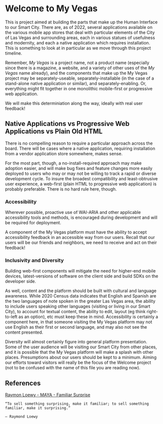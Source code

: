 <!--
 Copyright (C) 2022 Innovate for Vegas Foundation
 
 This file is part of ov-my-vegas.
 
 ov-my-vegas is free software: you can redistribute it and/or modify
 it under the terms of the GNU General Public License as published by
 the Free Software Foundation, either version 3 of the License, or
 (at your option) any later version.
 
 ov-my-vegas is distributed in the hope that it will be useful,
 but WITHOUT ANY WARRANTY; without even the implied warranty of
 MERCHANTABILITY or FITNESS FOR A PARTICULAR PURPOSE.  See the
 GNU General Public License for more details.
 
 You should have received a copy of the GNU General Public License
 along with ov-my-vegas.  If not, see <http://www.gnu.org/licenses/>.
-->

# Welcome to My Vegas

This is project aimed at building the parts that make up the Human Interface to our Smart City. There are, as of 2022, several applications available on the various mobile app stores that deal with particular elements of the City of Las Vegas and surrounding areas, each in various statues of usefulness and modernity, and each a native application which requires installation. This is something to look at in particular as we move through this project timeline.

Remember, *My Vegas* is a project name, not a product name (especially since there is a magazine, a website, and a variety of other uses of the *My Vegas* name already), and the components that make up the My Vegas project may be separately-useable, separately-installable (in the case of a stand-alone native application or similar), and separately-enabling. Or, everything might fit together in one monolithic mobile-first or progressive web application.

We will make this determiniation along the way, ideally with real user feedback!

## Native Applications vs Progressive Web Applications vs Plain Old HTML

There is no compelling reason to require a particular approach across the board. There will be cases where a native application, requiring installation from a vendor application store somewhere, makes sense.

For the most part, though, a no-install-required approach may make adoption easier, and will make bug fixes and feature changes more easily deployed to users who may or may not be willing to track a rapid or diverse development cycle. To insure the broadest compatibility and least-obtrusive user experience, a web-first (plain HTML to progressive web application) is probably preferable. There is no hard rule here, though.

### Accessibility

Wherever possible, proactive use of WAI-ARIA and other applicable accessibility tools and methods, is encouraged during development and will be required for deployment.

A component of the My Vegas platform must have the ability to accept accessibility feedback in an accessible way from our users. Recall that our users will be our friends and neighbors, we need to receive and act on their feedback!

### Inclusivity and Diversity

Building web-first components will mitigate the need for higher-end mobile devices, latest-versions of software on the client side and build SDKs on the developer side.

As well, content and the platform should be built with cultural and language awareness. While 2020 Census data indicates that English and Spanish are the two languages of note spoken in the greater Las Vegas area, the ability to include users speaking other languages (visiting or living in our Smart City), to account for textual content, the ability to edit, layout (eg think right-to-left as an option), etc must keep these in mind. Accessibility is certainly a component here, in that someone visiting the My Vegas platform may not use English as their first or second language, and may also not see the content presented.

Diversity will almost certainly figure into general platform presentation. Some of the user audience will be visiting our Smart City from other places, and it is possible that the My Vegas platform will make a splash with other places. Presumptions about our users should be kept to a minimum. Aiming our efforts toward visitors will really be the focus of the Welcome project (not to be confused with the name of this file you are reading now).

## References

[Raymon Loewy - MAYA - Familiar Surprise](https://uxdesign.cc/most-advanced-yet-acceptable-theory-meets-digital-product-innovation-f14897147dd5)

    “To sell something surprising, make it familiar; to sell something familiar, make it surprising.”

    — Raymond Loewy
